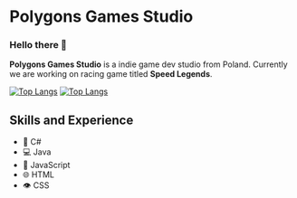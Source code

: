 # Polygons Games Studio

### Hello there 👋

**Polygons Games Studio** is a indie game dev studio from Poland. Currently we are working on racing game titled **Speed Legends**.

[![Top Langs](https://github-readme-stats.vercel.app/api/top-langs/?username=PolygonsGamesStudio&layout=compact&langs_count=8&theme=dark)](https://github.com/anuraghazra/github-readme-stats)
[![Top Langs](https://github-readme-stats.vercel.app/api/top-langs/?username=PolygonsGamesStudio&layout=compact&langs_count=8&theme=radical)](https://github.com/anuraghazra/github-readme-stats)

## Skills and Experience
- 🚗 C#
- 💻 Java
- 🤖 JavaScript
- 🌐 HTML
- 👁️ CSS

<!--
**PolygonsGamesStudio/PolygonsGamesStudio** is a ✨ _special_ ✨ repository because its `README.md` (this file) appears on your GitHub profile.

Here are some ideas to get you started:

- 🔭 I’m currently working on ...
- 🌱 I’m currently learning ...
- 👯 I’m looking to collaborate on ...
- 🤔 I’m looking for help with ...
- 💬 Ask me about ...
- 📫 How to reach me: ...
- 😄 Pronouns: ...
- ⚡ Fun fact: ...
-->

